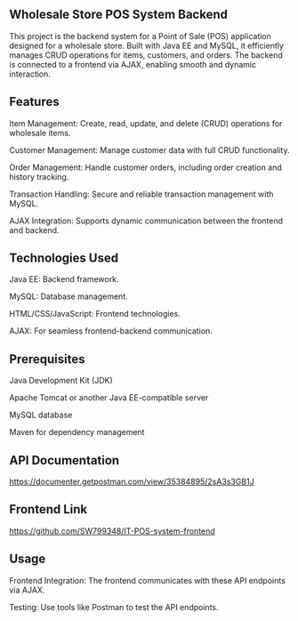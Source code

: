 
## Wholesale Store POS System Backend

This project is the backend system for a Point of Sale (POS) application designed for a wholesale store. Built with Java EE and MySQL, it efficiently manages CRUD operations for items, customers, and orders. The backend is connected to a frontend via AJAX, enabling smooth and dynamic interaction.



## Features

Item Management: Create, read, update, and delete (CRUD) operations for wholesale items.

Customer Management: Manage customer data with full CRUD functionality.

Order Management: Handle customer orders, including order creation and history tracking.

Transaction Handling: Secure and reliable transaction management with MySQL.

AJAX Integration: Supports dynamic communication between the frontend and backend.

## Technologies Used

Java EE: Backend framework.

MySQL: Database management.

HTML/CSS/JavaScript: Frontend technologies.

AJAX: For seamless frontend-backend communication.
## Prerequisites

Java Development Kit (JDK)

Apache Tomcat or another Java EE-compatible server

MySQL database

Maven for dependency management
## API Documentation

https://documenter.getpostman.com/view/35384895/2sA3s3GB1J

## Frontend Link

https://github.com/SW799348/IT-POS-system-frontend

## Usage

Frontend Integration: The frontend communicates with these API endpoints via AJAX.

Testing: Use tools like Postman to test the API endpoints.
